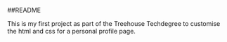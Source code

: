 ##README

This is my first project as part of the Treehouse Techdegree to customise the html and css for a personal profile page.